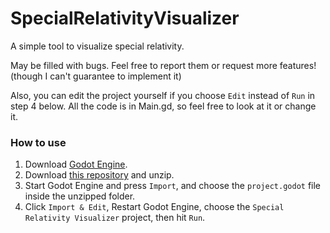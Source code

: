 # SpecialRelativityVisualizer
A simple tool to visualize special relativity.

May be filled with bugs. Feel free to report them or request more features! (though I can't guarantee to implement it)

Also, you can edit the project yourself if you choose `Edit` instead of `Run` in step 4 below. All the code is in Main.gd, so feel free to look at it or change it.

### How to use
1. Download [Godot Engine](https://godotengine.org/download).
2. Download [this repository](https://github.com/kinokomushroom/SpecialRelativityVisualizer/archive/refs/heads/main.zip) and unzip.
3. Start Godot Engine and press `Import`, and choose the `project.godot` file inside the unzipped folder.
4. Click `Import & Edit`, Restart Godot Engine, choose the `Special Relativity Visualizer` project, then hit `Run`.
